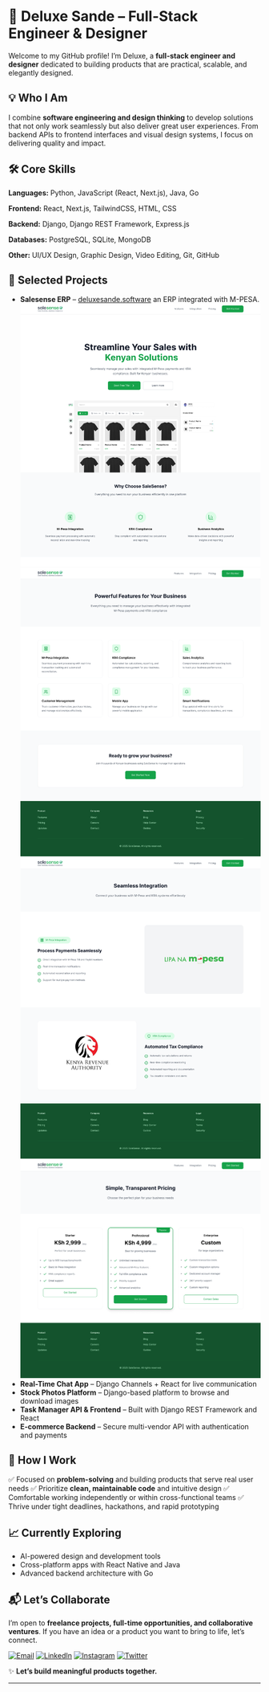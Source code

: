 # 👋 Deluxe Sande – Full-Stack Engineer & Designer

Welcome to my GitHub profile! I’m Deluxe, a **full-stack engineer and designer** dedicated to building products that are practical, scalable, and elegantly designed.


## 💡 Who I Am

I combine **software engineering and design thinking** to develop solutions that not only work seamlessly but also deliver great user experiences. From backend APIs to frontend interfaces and visual design systems, I focus on delivering quality and impact.

## 🛠️ Core Skills

**Languages:**
Python, JavaScript (React, Next.js), Java, Go

**Frontend:**
React, Next.js, TailwindCSS, HTML, CSS

**Backend:**
Django, Django REST Framework, Express.js

**Databases:**
PostgreSQL, SQLite, MongoDB

**Other:**
UI/UX Design, Graphic Design, Video Editing, Git, GitHub


## 🚀 Selected Projects

* **Salesense ERP** – [deluxesande.software](https://salesense.deluxesande.software) an ERP integrated with M-PESA.
![Salesense](Landing%20Page.png)
![Salesense](Features%20page.png)
![Salesense](Integration%20Page.png)
![Salesense](Pricing%20Page.png)
* **Real-Time Chat App** – Django Channels + React for live communication
* **Stock Photos Platform** – Django-based platform to browse and download images
* **Task Manager API & Frontend** – Built with Django REST Framework and React
* **E-commerce Backend** – Secure multi-vendor API with authentication and payments


## 🤝 How I Work

✅ Focused on **problem-solving** and building products that serve real user needs
✅ Prioritize **clean, maintainable code** and intuitive design
✅ Comfortable working independently or within cross-functional teams
✅ Thrive under tight deadlines, hackathons, and rapid prototyping


## 📈 Currently Exploring

* AI-powered design and development tools
* Cross-platform apps with React Native and Java
* Advanced backend architecture with Go


## 📬 Let’s Collaborate

I’m open to **freelance projects, full-time opportunities, and collaborative ventures**. If you have an idea or a product you want to bring to life, let’s connect.

[![Email](https://img.shields.io/badge/-deluxesande%40gmail.com-c14438?style=flat-square\&logo=Gmail\&logoColor=white)](mailto:deluxesande@gmail.com)
[![LinkedIn](https://img.shields.io/badge/-Deluxe%20Sande-0077B5?style=flat-square\&logo=Linkedin\&logoColor=white)](https://www.linkedin.com/in/deluxe-sande-455384295)
[![Instagram](https://img.shields.io/badge/-deluxecreates-E4405F?style=flat-square\&logo=Instagram\&logoColor=white)](https://www.instagram.com/deluxecreates)
[![Twitter](https://img.shields.io/badge/-@SandeDeluxe-1DA1F2?style=flat-square\&logo=Twitter\&logoColor=white)](https://twitter.com/SandeDeluxe)


✨ **Let’s build meaningful products together.**

---
